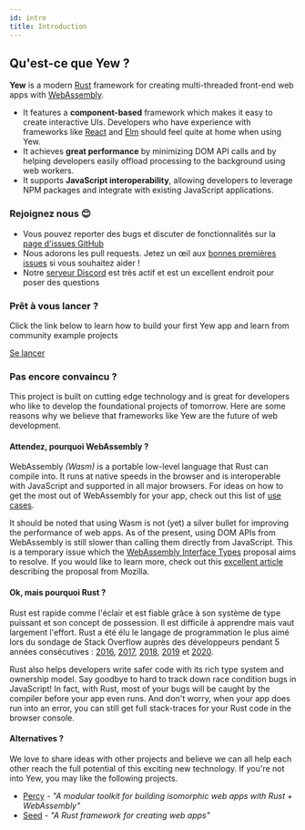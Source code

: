 ```yaml
---
id: intro
title: Introduction
---
```


## Qu'est-ce que Yew ?

**Yew** is a modern [Rust](https://www.rust-lang.org/) framework for creating multi-threaded front-end web apps with [WebAssembly](https://webassembly.org/).

- It features a **component-based** framework which makes it easy to create interactive UIs. Developers who have experience with frameworks like [React](https://reactjs.org/) and [Elm](https://elm-lang.org/) should feel quite at home when using Yew.
- It achieves **great performance** by minimizing DOM API calls and by helping developers easily offload processing to the background using web workers.
- It supports **JavaScript interoperability**, allowing developers to leverage NPM packages and integrate with existing JavaScript applications.

### Rejoignez nous 😊

- Vous pouvez reporter des bugs et discuter de fonctionnalités sur la [page d'issues GitHub](https://github.com/yewstack/yew/issues)
- Nous adorons les pull requests. Jetez un œil aux [bonnes premières issues](https://github.com/yewstack/yew/issues?q=is%3Aopen+is%3Aissue+label%3A%22good+first+issue%22) si vous souhaitez aider !
- Notre [serveur Discord](https://discord.gg/VQck8X4) est très actif et est un excellent endroit pour poser des questions

### Prêt à vous lancer ?

Click the link below to learn how to build your first Yew app and learn from community example projects

[Se lancer](getting-started/project-setup/README.md)

### Pas encore convaincu ?

This project is built on cutting edge technology and is great for developers who like to develop the foundational projects of tomorrow. Here are some reasons why we believe that frameworks like Yew are the future of web development.

#### Attendez, pourquoi WebAssembly ?

WebAssembly *(Wasm)* is a portable low-level language that Rust can compile into. It runs at native speeds in the browser and is interoperable with JavaScript and supported in all major browsers. For ideas on how to get the most out of WebAssembly for your app, check out this list of [use cases](https://webassembly.org/docs/use-cases/).

It should be noted that using Wasm is not (yet) a silver bullet for improving the performance of web apps. As of the present, using DOM APIs from WebAssembly is still slower than calling them directly from JavaScript. This is a temporary issue which the [WebAssembly Interface Types](https://github.com/WebAssembly/interface-types/blob/master/proposals/interface-types/Explainer.md) proposal aims to resolve. If you would like to learn more, check out this [excellent article](https://hacks.mozilla.org/2019/08/webassembly-interface-types/) describing the proposal from Mozilla.

#### Ok, mais pourquoi Rust ?

Rust est rapide comme l'éclair et est fiable grâce à son système de type puissant et son concept de possession. Il est difficile à apprendre mais vaut largement l'effort. Rust a été élu le langage de programmation le plus aimé lors du sondage de Stack Overflow auprès des développeurs pendant 5 années consécutives : [2016](https://insights.stackoverflow.com/survey/2016#technology-most-loved-dreaded-and-wanted), [2017](https://insights.stackoverflow.com/survey/2017#most-loved-dreaded-and-wanted), [2018](https://insights.stackoverflow.com/survey/2018#technology-_-most-loved-dreaded-and-wanted-languages), [2019](https://insights.stackoverflow.com/survey/2019#technology-_-most-loved-dreaded-and-wanted-languages) et [2020](https://insights.stackoverflow.com/survey/2020#most-loved-dreaded-and-wanted).

Rust also helps developers write safer code with its rich type system and ownership model. Say goodbye to hard to track down race condition bugs in JavaScript! In fact, with Rust, most of your bugs will be caught by the compiler before your app even runs. And don't worry, when your app does run into an error, you can still get full stack-traces for your Rust code in the browser console.

#### Alternatives ?

We love to share ideas with other projects and believe we can all help each other reach the full potential of this exciting new technology. If you're not into Yew, you may like the following projects.

- [Percy](https://github.com/chinedufn/percy) - *"A modular toolkit for building isomorphic web apps with Rust + WebAssembly"*
- [Seed](https://github.com/seed-rs/seed) - *"A Rust framework for creating web apps"*
